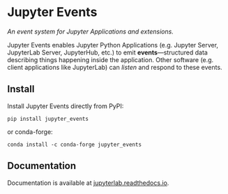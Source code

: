 # Jupyter Events

_An event system for Jupyter Applications and extensions._

Jupyter Events enables Jupyter Python Applications (e.g. Jupyter Server, JupyterLab Server, JupyterHub, etc.) to emit **events**—structured data describing things happening inside the application. Other software (e.g. client applications like JupyterLab) can _listen_ and respond to these events.

## Install

Install Jupyter Events directly from PyPI:

```
pip install jupyter_events
```

or conda-forge:

```
conda install -c conda-forge jupyter_events
```

## Documentation

Documentation is available at [jupyterlab.readthedocs.io](https://jupyterlab.readthedocs.io/en/latest).
